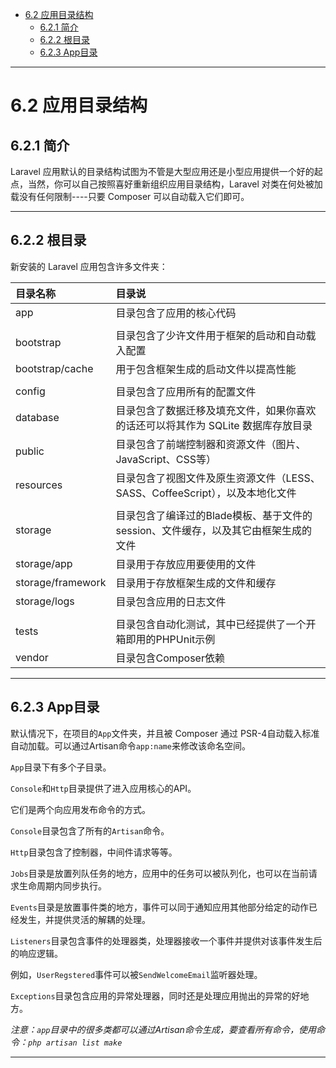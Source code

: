<!--toc-->

- [6.2 应用目录结构](#62-应用目录结构)
	- [6.2.1 简介](#621-简介)
	- [6.2.2 根目录](#622-根目录)
	- [6.2.3 App目录](#623-app目录)

<!-- tocstop -->

-----

# 6.2 应用目录结构

## 6.2.1 简介

Laravel 应用默认的目录结构试图为不管是大型应用还是小型应用提供一个好的起点，当然，你可以自己按照喜好重新组织应用目录结构，Laravel 对类在何处被加载没有任何限制----只要 Composer 可以自动载入它们即可。

--------------------------------------------------------------------------------

## 6.2.2 根目录

新安装的 Laravel 应用包含许多文件夹：

目录名称              | 目录说
:---------------- | :-----------------------------------------------
app               | 目录包含了应用的核心代码
                  |
bootstrap         | 目录包含了少许文件用于框架的启动和自动载入配置
bootstrap/cache   | 用于包含框架生成的启动文件以提高性能
                  |
config            | 目录包含了应用所有的配置文件
database          | 目录包含了数据迁移及填充文件，如果你喜欢的话还可以将其作为 SQLite 数据库存放目录
public            | 目录包含了前端控制器和资源文件（图片、JavaScript、CSS等）
resources         | 目录包含了视图文件及原生资源文件（LESS、SASS、CoffeeScript），以及本地化文件
                  |
storage           | 目录包含了编译过的Blade模板、基于文件的session、文件缓存，以及其它由框架生成的文件
storage/app       | 目录用于存放应用要使用的文件
storage/framework | 目录用于存放框架生成的文件和缓存
storage/logs      | 目录包含应用的日志文件
                  |
tests             | 目录包含自动化测试，其中已经提供了一个开箱即用的PHPUnit示例
vendor            | 目录包含Composer依赖

--------------------------------------------------------------------------------

## 6.2.3 App目录

默认情况下，在项目的`App`文件夹，并且被 Composer 通过 PSR-4自动载入标准 自动加载。可以通过Artisan命令`app:name`来修改该命名空间。

`App`目录下有多个子目录。

`Console`和`Http`目录提供了进入应用核心的API。

它们是两个向应用发布命令的方式。

`Console`目录包含了所有的`Artisan`命令。

`Http`目录包含了控制器，中间件请求等等。

`Jobs`目录是放置列队任务的地方，应用中的任务可以被队列化，也可以在当前请求生命周期内同步执行。

`Events`目录是放置事件类的地方，事件可以同于通知应用其他部分给定的动作已经发生，并提供灵活的解耦的处理。

`Listeners`目录包含事件的处理器类，处理器接收一个事件并提供对该事件发生后的响应逻辑。

例如，`UserRegstered`事件可以被`SendWelcomeEmail`监听器处理。

`Exceptions`目录包含应用的异常处理器，同时还是处理应用抛出的异常的好地方。

_注意：`app`目录中的很多类都可以通过Artisan命令生成，要查看所有命令，使用命令：`php artisan list make`_

--------------------------------------------------------------------------------
